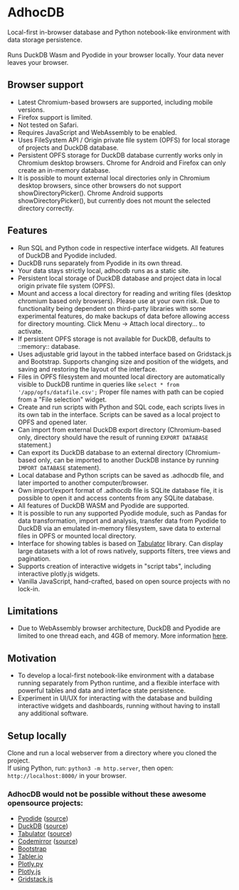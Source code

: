 # AdhocDB
Local-first in-browser database and Python notebook-like environment with data storage persistence. <br><br>
Runs DuckDB Wasm and Pyodide in your browser locally. Your data never leaves your browser.

## Browser support
- Latest Chromium-based browsers are supported, including mobile versions. 
- Firefox support is limited.  
- Not tested on Safari.  
- Requires JavaScript and WebAssembly to be enabled. 
- Uses FileSystem API / Origin private file system (OPFS) for local storage of projects and DuckDB database. 
- Persistent OPFS storage for DuckDB database currently works only in Chromium desktop browsers. Chrome for Android and Firefox can only create an in-memory database.
- It is possible to mount external local directories only in Chromium desktop browsers, since other browsers do not support showDirectoryPicker(). Chrome Android supports showDirectoryPicker(), but currently does not mount the selected directory correctly.


## Features

- Run SQL and Python code in respective interface widgets. All features of DuckDB and Pyodide included. 
- DuckDB runs separately from Pyodide in its own thread. 
- Your data stays strictly local, adhocdb runs as a static site. 
- Persistent local storage of DuckDB database and project data in local origin private file system (OPFS).
- Mount and access a local directory for reading and writing files (desktop chromium based only browsers). Please use at your own risk. Due to functionality being dependent on third-party libraries with some experimental features, do make backups of data before allowing access for directory mounting. Click Menu -> Attach local directory... to activate.
- If persistent OPFS storage is not available for DuckDB, defaults to ::memory:: database.
- Uses adjustable grid layout in the tabbed interface based on Gridstack.js and Bootstrap. Supports changing size and position of the widgets, and saving and restoring the layout of the interface. 
- Files in OPFS filesystem and mounted local directory are automatically visible to DuckDB runtime in queries like ```select * from '/app/opfs/datafile.csv';``` Proper file names with path can be copied from a "File selection" widget.
- Create and run scripts with Python and SQL code, each scripts lives in its own tab in the interface. Scripts can be saved as a local project to OPFS and opened later.
- Can import from external DuckDB export directory (Chromium-based only, directory should have the result of running ```EXPORT DATABASE``` statement.)
- Can export its DuckDB database to an external directory (Chromium-based only, can be imported to another DuckDB instance by running ```IMPORT DATABASE``` statement).
- Local database and Python scripts can be saved as .adhocdb file, and later imported to another computer/browser.
- Own import/export format of .adhocdb file is SQLite database file, it is possible to open it and access contents from any SQLite database. 
- All features of DuckDB WASM and Pyodide are supported.
- It is possible to run any supported Pyodide module, such as Pandas for data transformation, import and analysis, transfer data from Pyodide to DuckDB via an emulated in-memory filesystem, save data to external files in OPFS or mounted local directory.
- Interface for showing tables is based on [Tabulator](https://www.tabulator.info/) library. Can display large datasets with a lot of rows natively, supports filters, tree views and pagination.   
- Supports creation of interactive widgets in "script tabs", including interactive plotly.js widgets. 
- Vanilla JavaScript, hand-crafted, based on open source projects with no lock-in.

## Limitations
- Due to WebAssembly browser architecture, DuckDB and Pyodide are limited to one thread each, and 4GB of memory. More information [here](https://duckdb.org/docs/stable/clients/wasm/overview.html#limitations). 


## Motivation
- To develop a local-first notebook-like environment with a database running separately from Python runtime, and a flexible interface with powerful tables and data and interface state persistence.  
- Experiment in UI/UX for interacting with the database and building interactive widgets and dashboards, running without having to install any additional software.  


## Setup locally
Clone and run a local webserver from a directory where you cloned the project.
<br>
If using Python, run: ```python3 -m http.server```, then open: ```http://localhost:8000/``` in your browser.


### AdhocDB would not be possible without these awesome opensource projects:

- [Pyodide](https://pyodide.org/en/stable/) ([source](https://github.com/pyodide/pyodide))
- [DuckDB](https://duckdb.org/) ([source](https://github.com/duckdb/duckdb-wasm))
- [Tabulator](https://www.tabulator.info/) ([source](https://github.com/olifolkerd/tabulator))
- [Codemirror](https://codemirror.net/5/) ([source](https://github.com/codemirror/codemirror5))
- [Bootstrap](https://getbootstrap.com/)
- [Tabler.io](https://tabler.io/docs/ui)
- [Plotly.py](https://github.com/plotly/plotly.py)
- [Plotly.js](https://github.com/plotly/plotly.js)
- [Gridstack.js](https://gridstackjs.com/)